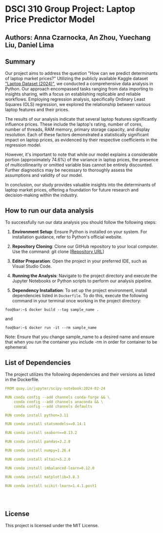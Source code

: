 # DSCI 310 Group Project: Laptop Price Predictor Model

## Authors: Anna Czarnocka, An Zhou, Yuechang Liu, Daniel Lima

## Summary
Our project aims to address the question "How can we predict determinants of laptop market prices?" Utilizing the publicly available Kaggle dataset ["Laptop Dataset (2024)"](https://www.kaggle.com/datasets/aniket1505/laptop-dataset-2023), we conducted a comprehensive data analysis in Python. Our approach encompassed tasks ranging from data importing to insights sharing, with a focus on establishing replicable and reliable workflows. Employing regression analysis, specifically Ordinary Least Squares (OLS) regression, we explored the relationship between various laptop features and their prices.

The results of our analysis indicate that several laptop features significantly influence prices. These include the laptop's rating, number of cores, number of threads, RAM memory, primary storage capacity, and display resolution. Each of these factors demonstrated a statistically significant impact on laptop prices, as evidenced by their respective coefficients in the regression model.

However, it's important to note that while our model explains a considerable portion (approximately 74.6%) of the variance in laptop prices, the presence of multicollinearity or omitted variable bias cannot be entirely discounted. Further diagnostics may be necessary to thoroughly assess the assumptions and validity of our model.

In conclusion, our study provides valuable insights into the determinants of laptop market prices, offering a foundation for future research and decision-making within the industry.

## How to run our data analysis
To successfully run our data analysis you should follow the following steps:
1. **Environment Setup**: Ensure Python is installed on your system. For installation guidance, refer to Python's official website.
3. **Repository Cloning**: Clone our GitHub repository to your local computer. Use the command: git clone [[Repository URL](https://github.com/DSCI-310-2024/Laptops--market-prices-detemrinants-prediction.git)]
4. **Editor Preparation**: Open the project in your preferred IDE, such as Visual Studio Code.

6. **Running the Analysis**: Navigate to the project directory and execute the Jupyter Notebooks or Python scripts to perform our analysis pipeline.

5. **Dependency Installation**: To set up the project environment, install dependencies listed in `Dockerfile`. To do this, execute the following command in your terminal once working in the project directory: 

```console
foo@bar:~$ docker build --tag sample_name .
```
and

```console
foo@bar:~$ docker run -it --rm sample_name
```

Note: Ensure that you change sample_name to a desired name and ensure that when you run the container you include -rm in order for container to be ephemeral.

## List of Dependencies

The project utilizes the following dependencies and their versions as listed in the Dockerfile.

```yaml
FROM quay.io/jupyter/scipy-notebook:2024-02-24

RUN conda config --add channels conda-forge && \
    conda config --add channels anaconda && \
    conda config --add channels defaults

RUN conda install python=3.11

RUN conda install statsmodels==0.14.1

RUN conda install seaborn==0.13.2

RUN conda install pandas=2.2.0

RUN conda install numpy=1.26.4

RUN conda install altair=5.2.0

RUN conda install imbalanced-learn=0.12.0

RUN conda install matplotlib=3.8.3

RUN conda install scikit-learn=1.4.1.post1





```

## License
This project is licensed under the MIT License.

